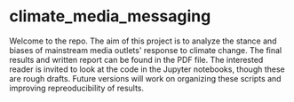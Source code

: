 # climate_media_messaging

Welcome to the repo. The aim of this project is to analyze the stance and biases of mainstream media outlets' response to climate change. The final results and written report can be found in the PDF file. The interested reader is invited to look at the code in the Jupyter notebooks, though these are rough drafts. Future versions will work on organizing these scripts and improving repreoducibility of results.
